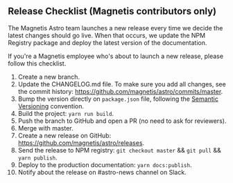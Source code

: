 ## Release Checklist (Magnetis contributors only)

The Magnetis Astro team launches a new release every time we decide the latest changes should go live. When that occurs, we update the NPM Registry package and deploy the latest version of the documentation.

If you're a Magnetis employee who's about to launch a new release, please follow this checklist. 

1. Create a new branch.
2. Update the CHANGELOG.md file. To make sure you add all changes, see the commit history: https://github.com/magnetis/astro/commits/master.
3. Bump the version directly on `package.json` file, following the [Semantic Versioning](https://semver.org/) convention.
4. Build the project: `yarn run build`.
5. Push the branch to GitHub and open a PR (no need to ask for reviewers).
6. Merge with master.
7. Create a new release on GitHub: https://github.com/magnetis/astro/releases.
8. Send the release to NPM registry: `git checkout master` && `git pull` &&  `yarn publish`. 
9. Deploy to the production documentation: `yarn docs:publish`.
10. Notify about the release on #astro-news channel on Slack.